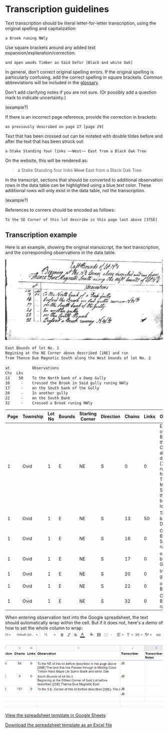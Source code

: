 # Transcription guidelines

Text transcription should be literal letter-for-letter transcription, using the original spelling and capitalization:

```
a Brook runing NWly
```

Use square brackets around any added text expansion/explanation/correction.

```
and open woods Timber as Said befor [Black and white Oak]
```

In general, don't correct original spelling errors.  If the original spelling is particularly confusing, add the correct spelling in square brackets.  Common abbreviations will be included in the [glossary](glossary).

Don't add clarifying notes if you are not sure.  (Or possibly add a question mark to indicate uncertainty.)

(example?)

If there is an incorrect page reference, provide the correction in brackets:

```
as previously described on page 27 [page 29]
```

Text that has been crossed out can be notated with double tildes before and after the text that has been struck out:
```
a Stake Standing four links ~~West~~ East from a Black Oak Tree
```

On the website, this will be rendered as:
> a Stake Standing four links ~~West~~ East from a Black Oak Tree

In the transcript, sections that should be converted to additional observation rows in the data table can be highlighted using a blue text color.  These additional rows will only exist in the data table, not the transcription.

(example?)

References to corners should be encoded as follows:
```
To the SE Corner of this lot describe in this page last above [37SE]
```

## Transcription example

Here is an example, showing the original manuscript, the text transcription, and the corresponding observations in the data table.

![manuscript](image/example-manuscript.png)

```
East Bounds of lot No. 1
Begining at the NE Corner above described [1NE] and run
from Thence Due Magnetic South along the West bounds of lot No. 2

at          Observations
Chs  Lks
13    50    To the North bank of a Deep Gully
16     -    Crossed the Brook in Said gully runing NWly
17     -    on the South bank of the Gully
20     -    In another gully
22     -    on the South Bank
32     -    Crossed a Brook runing NWly
```

| Page | Township | Lot No | Bounds | Starting Corner | Direction | Chains | Links | Observation | Transcriber | Transcriber Notes |
| - | - | - | - | - | - | - | - | - | - | - |
| 1 | Ovid | 1 | E | NE | S | 0 | 0 | East Bounds of lot No. 1<br>Begining at the NE Corner above described [1NE] and run<br>from Thence Due Magnetic South along the West bounds of lot No. 2 | ABC |  |
| 1 | Ovid | 1 | E | NE | S | 13 | 50 | To the North bank of a Deep Gully | ABC |  |
| 1 | Ovid | 1 | E | NE | S | 16 | 0 | Crossed the Brook in Said gully runing NWly  | ABC |  |
| 1 | Ovid | 1 | E | NE | S | 17 | 0 | on the South bank of the Gully | ABC |  |
| 1 | Ovid | 1 | E | NE | S | 20 | 0 | In another gully | ABC |  |
| 1 | Ovid | 1 | E | NE | S | 22 | 0 | on the South Bank | ABC |  |
| 1 | Ovid | 1 | E | NE | S | 32 | 0 | Crossed a Brook runing NWly | ABC |  |

When entering observation text into the Google spreadsheet, the text should automatically wrap within the cell.  But if it does not, here's a demo of how to set the whole column to wrap:
![wrap demo](image/gsheets-cell-wrap.gif)

[View the spreadsheet template in Google Sheets](https://docs.google.com/spreadsheets/d/1EgKqoj5LNcPy6jUzQmSHUK6TZFkbtIVtuIfe0ViRnZ0/edit?usp=sharing)

[Download the spreadsheet template as an Excel file](https://backbone-ridge.github.io/Backbone-Ridge-template.xlsx)
